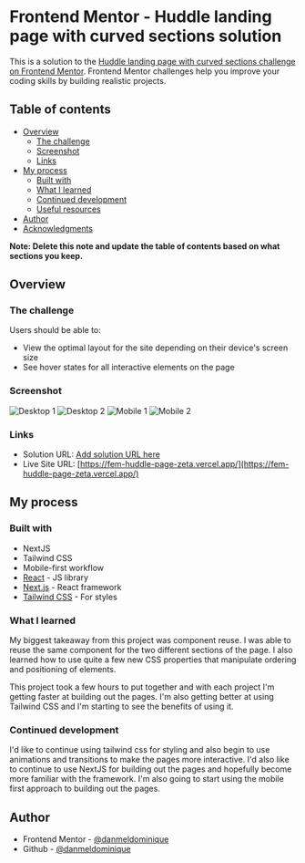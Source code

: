 # Frontend Mentor - Huddle landing page with curved sections solution

This is a solution to the [Huddle landing page with curved sections challenge on Frontend Mentor](https://www.frontendmentor.io/challenges/huddle-landing-page-with-curved-sections-5ca5ecd01e82137ec91a50f2). Frontend Mentor challenges help you improve your coding skills by building realistic projects. 

## Table of contents

- [Overview](#overview)
  - [The challenge](#the-challenge)
  - [Screenshot](#screenshot)
  - [Links](#links)
- [My process](#my-process)
  - [Built with](#built-with)
  - [What I learned](#what-i-learned)
  - [Continued development](#continued-development)
  - [Useful resources](#useful-resources)
- [Author](#author)
- [Acknowledgments](#acknowledgments)

**Note: Delete this note and update the table of contents based on what sections you keep.**

## Overview

### The challenge

Users should be able to:

- View the optimal layout for the site depending on their device's screen size
- See hover states for all interactive elements on the page

### Screenshot

![Desktop 1](./public/desktop1.png)
![Desktop 2](./public/desktop2.png)
![Mobile 1](./public/mobile1.png)
![Mobile 2](./public/mobile2.png)

### Links

- Solution URL: [Add solution URL here](https://your-solution-url.com)
- Live Site URL: [https://fem-huddle-page-zeta.vercel.app/](https://fem-huddle-page-zeta.vercel.app/)

## My process

### Built with

- NextJS
- Tailwind CSS
- Mobile-first workflow
- [React](https://reactjs.org/) - JS library
- [Next.js](https://nextjs.org/) - React framework
- [Tailwind CSS](https://tailwindcss.com/) - For styles

### What I learned

My biggest takeaway from this project was component reuse. I was able to reuse the same component for the two different sections of the page. I also learned how to use quite a few new CSS properties that manipulate ordering and positioning of elements.

This project took a few hours to put together and with each project I'm getting faster at building out the pages. I'm also getting better at using Tailwind CSS and I'm starting to see the benefits of using it.


### Continued development

I'd like to continue using tailwind css for styling and also begin to use animations and transitions to make the pages more interactive. I'd also like to continue to use NextJS for building out the pages and hopefully become more familiar with the framework. I'm also going to start using the mobile first approach to building out the pages.

## Author

- Frontend Mentor - [@danmeldominique](https://www.frontendmentor.io/profile/danmeldominique)
- Github - [@danmeldominique](https://github.com/danmeldominique)